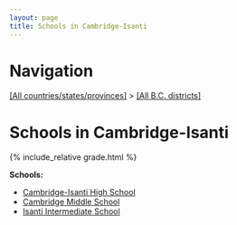 ```yaml
---
layout: page
title: Schools in Cambridge-Isanti
---
```

# Navigation

[[All countries/states/provinces]](../..) > [[All B.C. districts]](..)

# Schools in Cambridge-Isanti

{% include_relative grade.html %}

**Schools:**

- [Cambridge-Isanti High School](Cambridge-Isanti_High_School.md)
- [Cambridge Middle School](Cambridge_Middle_School.md)
- [Isanti Intermediate School](Isanti_Intermediate_School.md)
